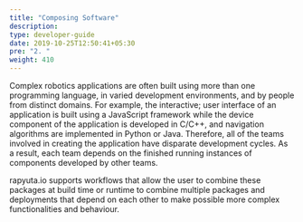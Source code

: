 ```yaml
---
title: "Composing Software"
description:
type: developer-guide
date: 2019-10-25T12:50:41+05:30
pre: "2. "
weight: 410
---
```

Complex robotics applications are often built using more than one
programming language, in varied development environments, and by
people from distinct domains. For example, the interactive; user 
interface of an application is built using a JavaScript framework
while the device component of the application is developed in
C/C++, and navigation algorithms are implemented in Python or
Java. Therefore, all of the teams involved in creating the
application have disparate development cycles. As a result,
each team depends on the finished running instances of components
developed by other teams.

rapyuta.io supports workflows that allow the user to combine these
packages at build time or runtime to combine multiple packages
and deployments that depend on each other to make possible more
complex functionalities and behaviour.